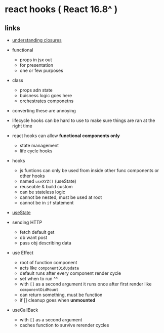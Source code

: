 # react hooks ( React 16.8^ )

## links 
- [understanding closures](https://developer.mozilla.org/en-US/docs/Web/JavaScript/Closures)


- functional 
    - props in jsx out
    - for presentation
    - one or few purposes

- class
    - props adn state
    - buisness logic goes here
    - orchestrates componetns

- converting these are annoying 
- lifecycle hooks can be hard to use to make sure things are ran at the right time

- react hooks can allow **functional components only**
    - state management
    - life cycle hooks

- hooks
    - js funtions can only be used from inside other func components or other hooks
    - named `useXYZ()` (useState)
    - reuseable & build custom
    - can be stateless logic
    - cannot be nested, must be used at root
    - cannot be in `if` statement

- [useState](notes/useState.md)

- sending HTTP
    - fetch default get
    - db want post
    - pass obj describing data

- use Effect
    - root of function component
    - acts like `componentDidUpdate`
    - default runs after every component render cycle
    - set when to run ^^
    - with `[]` as a second argument it runs once after first render like `componentDidMount`
    - can return something, must be function
    - if [] cleanup goes when **unmounted**

- useCallBack
    - with `[]` as a second argument
    - caches function to survive rerender cycles

